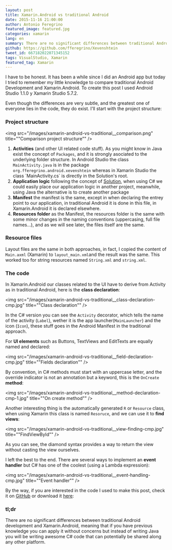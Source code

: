 ```yaml
---
layout: post
title: Xamarin.Android vs traditional Android
date: 2015-11-16 21:00:00
author: Antonio Feregrino
featured_image: featured.jpg
categories: xamarin
lang: en
summary: There are no significant differences between traditional Android development and Xamarin.Android, meaning that if you have previous knowledge you can apply it without concerns but instead of writing Java you will be writing awesome C# code that can potentially be shared along any other platform.
github: https://github.com/fferegrino/Xevenshtein
tweet_id: 667182022071345152
tags: VisualStudio, Xamarin
featured_tag: Xamarin
---
```


I have to be honest. It has been a while since I did an Android app but today I tried to remember my little knowledge to compare traditional Android Development and Xamarin.Android. To create this post I used Android Studio 1.1.0 y Xamarin Studio 5.7.2. 

Even though the differences are very subtle, and the greatest one of everyone lies in the code, they do exist. I'll start with the project structure:

### Project structure
<img src="/images/xamarin-android-vs-traditional__comparison.png" title=""Comparison project structure"" />

<ol>
	<li><b>Activities</b> (and other UI related code stuff). As you might know in Java exist the concept of <code>Packages</code>, and it is strongly asociated to the underlying folder structure. In Android Studio the class <code>MainActivity.java</code> is in the package <code>org.fferegrino.android.xevenshtein</code> whereas in Xamarin Studio the class `MainActivity.cs` is directly in the Solution's root.</li>
   	<li><b>Application logic</b> following the concept of <a href="https://xsa.ghost.io/code-organization-xs-vs/" target="_blank">Solution</a>, when using C# we could easily place our application logic in another project, meanwhile, using Java the alternative is to create another package</li>
  	<li><b>Manifest</b> the manifest is the same, except in when declaring the entrey point to our application, in traditional Android it is done in this file, in Xamarin.Android it is declared elsewhere.</li>
   	<li><b>Resources folder</b> as the Manifest, the resources folder is the same with some minor changes in the naming conventions (uppercasing, full file names...), and as we will see later, the files itself are the same.</li>
</ol>

### Resource files
Layout files are the same in both approaches, in fact, I copied the content of `Main.axml` (Xamarin) to `layout_main.xml`and the result was the same. This worked too for string resources named `String.xml` and `string.xml`.

### The code
In Xamarin.Android our classes related to the UI have to derive from Activity as in traditional Android, here is the **class declaration**:

<img src="/images/xamarin-android-vs-traditional__class-declaration-cmp.jpg" title=""Class declaration"" />

In the C# version you can see the `Activity` decorator, which tells the name of the activity (`Label`), wether it is the app launcher(`MainLauncher`) and the icon (`Icon`), these stuff goes in the Android Manifest in the traditional approach.

For **UI elements** such as Buttons, TextViews and EditTexts are equally named and declared:

<img src="/images/xamarin-android-vs-traditional__field-declaration-cmp.jpg" title=""Fields declaration"" />

By convention, in C# methods must start with an uppercase letter, and the override indicator is not an annotation but a keyword, this is the `OnCreate` **method**:

<img src="/images/xamarin-android-vs-traditional__method-declaration-cmp-1.jpg" title=""On create method"" />

Another interesting thing is the automatically generated `R` or `Resource` class, when using Xamarin this class is named `Resoruce`, and we can use it to **find views**:

<img src="/images/xamarin-android-vs-traditional__view-finding-cmp.jpg" title=""FindViewById"" />

As you can see, the diamond syntax provides a way to return the view without casting the view ourselves. 

I left the best to the end. There are several ways to implement an **event handler** but C# has one of the coolest (using a Lambda expression):

<img src="/images/xamarin-android-vs-traditional__event-handling-cmp.jpg" title=""Event handler"" />

By the way, if you are interested in the code I used to make this post, check it on [GitHub](https://github.com/fferegrino/Xevenshtein) or download it [here](https://github.com/fferegrino/Xevenshtein/archive/b-p-2.zip): 

### tl;dr
There are no significant differences between traditional Android development and Xamarin.Android, meaning that if you have previous knowledge you can apply it without concerns but instead of writing Java you will be writing awesome C# code that can potentially be shared along any other platform.